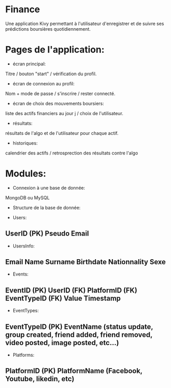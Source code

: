 # Finance
Une application Kivy permettant à l'utilisateur d'enregistrer et de suivre ses prédictions boursières quotidiennement.


# Pages de l'application:
- écran principal:

Titre / bouton "start" / vérification du profil.
- écran de connexion au profil:

Nom + mode de passe / s'inscrire / rester connecté.
- écran de choix des mouvements boursiers:

liste des actifs financiers au jour j / choix de l'utilisateur.
- résultats:

résultats de l'algo et de l'utilisateur pour chaque actif.
- historiques:

calendrier des actifs / retrosprection des résultats contre l'algo


# Modules:
* Connexion à une base de donnée:

MongoDB ou MySQL

* Structure de la base de donnée:

- Users:

UserID (PK)
Pseudo
Email
---------------
- UsersInfo:

Email
Name
Surname
Birthdate
Nationnality
Sexe
---------------
- Events:

EventID (PK)
UserID (FK)
PlatformID (FK)
EventTypeID (FK)
Value
Timestamp
---------------
- EventTypes:

EventTypeID (PK)
EventName (status update, group created, friend added, friend removed, video posted, image posted, etc...)
---------------
- Platforms:

PlatformID (PK)
PlatformName (Facebook, Youtube, likedin, etc)
---------------
